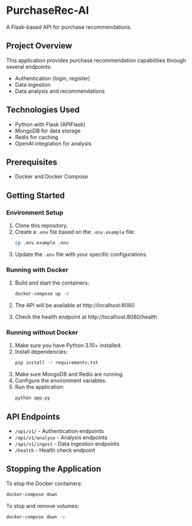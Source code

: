 # PurchaseRec-AI

A Flask-based API for purchase recommendations.

## Project Overview

This application provides purchase recommendation capabilities through several endpoints:
- Authentication (login, register)
- Data ingestion
- Data analysis and recommendations

## Technologies Used

- Python with Flask (APIFlask)
- MongoDB for data storage
- Redis for caching
- OpenAI integration for analysis

## Prerequisites

- Docker and Docker Compose

## Getting Started

### Environment Setup

1. Clone this repository.
2. Create a `.env` file based on the `.env.example` file:
   ```bash
   cp .env.example .env
   ```
3. Update the `.env` file with your specific configurations.

### Running with Docker

1. Build and start the containers:
   ```bash
   docker-compose up -d
   ```

2. The API will be available at http://localhost:8080

3. Check the health endpoint at http://localhost:8080/health

### Running without Docker

1. Make sure you have Python 3.10+ installed.
2. Install dependencies:
   ```bash
   pip install -r requirements.txt
   ```
3. Make sure MongoDB and Redis are running.
4. Configure the environment variables.
5. Run the application:
   ```bash
   python app.py
   ```

## API Endpoints

- `/api/v1/` - Authentication endpoints
- `/api/v1/analyse` - Analysis endpoints
- `/api/v1/ingest` - Data ingestion endpoints
- `/health` - Health check endpoint

## Stopping the Application

To stop the Docker containers:
```bash
docker-compose down
```

To stop and remove volumes:
```bash
docker-compose down -v
``` 